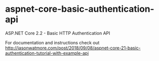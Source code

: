 # aspnet-core-basic-authentication-api

ASP.NET Core 2.2 - Basic HTTP Authentication API

For documentation and instructions check out http://jasonwatmore.com/post/2018/09/08/aspnet-core-21-basic-authentication-tutorial-with-example-api
